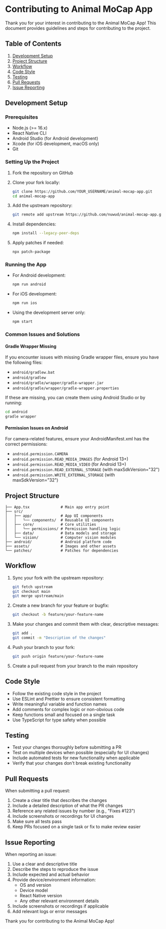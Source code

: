 # Contributing to Animal MoCap App

Thank you for your interest in contributing to the Animal MoCap App! This document provides guidelines and steps for contributing to the project.

## Table of Contents

1. [Development Setup](#development-setup)
2. [Project Structure](#project-structure)
3. [Workflow](#workflow)
4. [Code Style](#code-style)
5. [Testing](#testing)
6. [Pull Requests](#pull-requests)
7. [Issue Reporting](#issue-reporting)

## Development Setup

### Prerequisites

- Node.js (>= 16.x)
- React Native CLI
- Android Studio (for Android development)
- Xcode (for iOS development, macOS only)
- Git

### Setting Up the Project

1. Fork the repository on GitHub
2. Clone your fork locally:
   ```bash
   git clone https://github.com/YOUR_USERNAME/animal-mocap-app.git
   cd animal-mocap-app
   ```

3. Add the upstream repository:
   ```bash
   git remote add upstream https://github.com/nuwud/animal-mocap-app.git
   ```

4. Install dependencies:
   ```bash
   npm install --legacy-peer-deps
   ```
   
5. Apply patches if needed:
   ```bash
   npx patch-package
   ```

### Running the App

- For Android development:
  ```bash
  npm run android
  ```

- For iOS development:
  ```bash
  npm run ios
  ```

- Using the development server only:
  ```bash
  npm start
  ```

### Common Issues and Solutions

#### Gradle Wrapper Missing
If you encounter issues with missing Gradle wrapper files, ensure you have the following files:
- `android/gradlew.bat`
- `android/gradlew`
- `android/gradle/wrapper/gradle-wrapper.jar`
- `android/gradle/wrapper/gradle-wrapper.properties`

If these are missing, you can create them using Android Studio or by running:
```bash
cd android
gradle wrapper
```

#### Permission Issues on Android
For camera-related features, ensure your AndroidManifest.xml has the correct permissions:
- `android.permission.CAMERA`
- `android.permission.READ_MEDIA_IMAGES` (for Android 13+)
- `android.permission.READ_MEDIA_VIDEO` (for Android 13+)
- `android.permission.READ_EXTERNAL_STORAGE` (with maxSdkVersion="32")
- `android.permission.WRITE_EXTERNAL_STORAGE` (with maxSdkVersion="32")

## Project Structure

```
├── App.tsx              # Main app entry point
├── src/
│   ├── app/             # App UI components
│   │   └── components/  # Reusable UI components
│   ├── core/            # Core utilities
│   │   └── permissions/ # Permission handling logic
│   ├── data/            # Data models and storage
│   └── vision/          # Computer vision modules
├── android/             # Android platform code
├── assets/              # Images and other assets
└── patches/             # Patches for dependencies
```

## Workflow

1. Sync your fork with the upstream repository:
   ```bash
   git fetch upstream
   git checkout main
   git merge upstream/main
   ```

2. Create a new branch for your feature or bugfix:
   ```bash
   git checkout -b feature/your-feature-name
   ```
   
3. Make your changes and commit them with clear, descriptive messages:
   ```bash
   git add .
   git commit -m "Description of the changes"
   ```

4. Push your branch to your fork:
   ```bash
   git push origin feature/your-feature-name
   ```

5. Create a pull request from your branch to the main repository

## Code Style

- Follow the existing code style in the project
- Use ESLint and Prettier to ensure consistent formatting
- Write meaningful variable and function names
- Add comments for complex logic or non-obvious code
- Keep functions small and focused on a single task
- Use TypeScript for type safety when possible

## Testing

- Test your changes thoroughly before submitting a PR
- Test on multiple devices when possible (especially for UI changes)
- Include automated tests for new functionality when applicable
- Verify that your changes don't break existing functionality

## Pull Requests

When submitting a pull request:

1. Create a clear title that describes the changes
2. Include a detailed description of what the PR changes
3. Reference any related issues by number (e.g., "Fixes #123")
4. Include screenshots or recordings for UI changes
5. Make sure all tests pass
6. Keep PRs focused on a single task or fix to make review easier

## Issue Reporting

When reporting an issue:

1. Use a clear and descriptive title
2. Describe the steps to reproduce the issue
3. Include expected and actual behavior
4. Provide device/environment information:
   - OS and version
   - Device model
   - React Native version
   - Any other relevant environment details
5. Include screenshots or recordings if applicable
6. Add relevant logs or error messages

Thank you for contributing to the Animal MoCap App!
